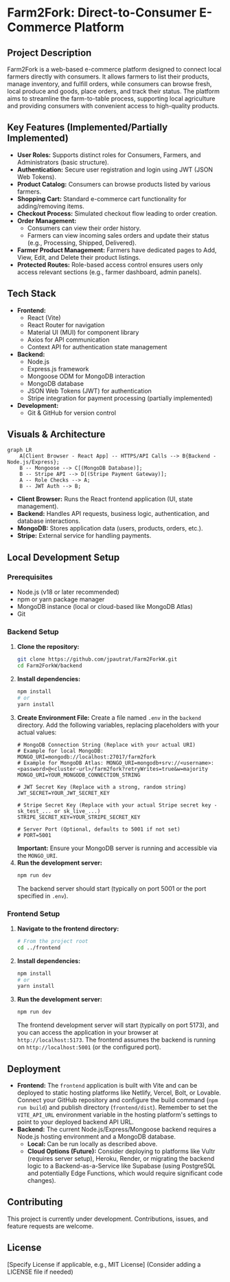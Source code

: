 # Farm2Fork: Direct-to-Consumer E-Commerce Platform

## Project Description

Farm2Fork is a web-based e-commerce platform designed to connect local farmers directly with consumers. It allows farmers to list their products, manage inventory, and fulfill orders, while consumers can browse fresh, local produce and goods, place orders, and track their status. The platform aims to streamline the farm-to-table process, supporting local agriculture and providing consumers with convenient access to high-quality products.

## Key Features (Implemented/Partially Implemented)

*   **User Roles:** Supports distinct roles for Consumers, Farmers, and Administrators (basic structure).
*   **Authentication:** Secure user registration and login using JWT (JSON Web Tokens).
*   **Product Catalog:** Consumers can browse products listed by various farmers.
*   **Shopping Cart:** Standard e-commerce cart functionality for adding/removing items.
*   **Checkout Process:** Simulated checkout flow leading to order creation.
*   **Order Management:**
    *   Consumers can view their order history.
    *   Farmers can view incoming sales orders and update their status (e.g., Processing, Shipped, Delivered).
*   **Farmer Product Management:** Farmers have dedicated pages to Add, View, Edit, and Delete their product listings.
*   **Protected Routes:** Role-based access control ensures users only access relevant sections (e.g., farmer dashboard, admin panels).

## Tech Stack

*   **Frontend:**
    *   React (Vite)
    *   React Router for navigation
    *   Material UI (MUI) for component library
    *   Axios for API communication
    *   Context API for authentication state management
*   **Backend:**
    *   Node.js
    *   Express.js framework
    *   Mongoose ODM for MongoDB interaction
    *   MongoDB database
    *   JSON Web Tokens (JWT) for authentication
    *   Stripe integration for payment processing (partially implemented)
*   **Development:**
    *   Git & GitHub for version control

## Visuals & Architecture

```mermaid
graph LR
    A[Client Browser - React App] -- HTTPS/API Calls --> B{Backend - Node.js/Express};
    B -- Mongoose --> C[(MongoDB Database)];
    B -- Stripe API --> D[(Stripe Payment Gateway)];
    A -- Role Checks --> A;
    B -- JWT Auth --> B;
```

*   **Client Browser:** Runs the React frontend application (UI, state management).
*   **Backend:** Handles API requests, business logic, authentication, and database interactions.
*   **MongoDB:** Stores application data (users, products, orders, etc.).
*   **Stripe:** External service for handling payments.

## Local Development Setup

### Prerequisites

*   Node.js (v18 or later recommended)
*   npm or yarn package manager
*   MongoDB instance (local or cloud-based like MongoDB Atlas)
*   Git

### Backend Setup

1.  **Clone the repository:**
    ```bash
    git clone https://github.com/jpautrat/Farm2ForkW.git
    cd Farm2ForkW/backend
    ```
2.  **Install dependencies:**
    ```bash
    npm install
    # or
    yarn install
    ```
3.  **Create Environment File:**
    Create a file named `.env` in the `backend` directory. Add the following variables, replacing placeholders with your actual values:
    ```dotenv
    # MongoDB Connection String (Replace with your actual URI)
    # Example for local MongoDB: MONGO_URI=mongodb://localhost:27017/farm2fork
    # Example for MongoDB Atlas: MONGO_URI=mongodb+srv://<username>:<password>@<cluster-url>/farm2fork?retryWrites=true&w=majority
    MONGO_URI=YOUR_MONGODB_CONNECTION_STRING

    # JWT Secret Key (Replace with a strong, random string)
    JWT_SECRET=YOUR_JWT_SECRET_KEY

    # Stripe Secret Key (Replace with your actual Stripe secret key - sk_test_... or sk_live_...)
    STRIPE_SECRET_KEY=YOUR_STRIPE_SECRET_KEY

    # Server Port (Optional, defaults to 5001 if not set)
    # PORT=5001
    ```
    **Important:** Ensure your MongoDB server is running and accessible via the `MONGO_URI`.
4.  **Run the development server:**
    ```bash
    npm run dev
    ```
    The backend server should start (typically on port 5001 or the port specified in `.env`).

### Frontend Setup

1.  **Navigate to the frontend directory:**
    ```bash
    # From the project root
    cd ../frontend
    ```
2.  **Install dependencies:**
    ```bash
    npm install
    # or
    yarn install
    ```
3.  **Run the development server:**
    ```bash
    npm run dev
    ```
    The frontend development server will start (typically on port 5173), and you can access the application in your browser at `http://localhost:5173`. The frontend assumes the backend is running on `http://localhost:5001` (or the configured port).

## Deployment

*   **Frontend:** The `frontend` application is built with Vite and can be deployed to static hosting platforms like Netlify, Vercel, Bolt, or Lovable. Connect your GitHub repository and configure the build command (`npm run build`) and publish directory (`frontend/dist`). Remember to set the `VITE_API_URL` environment variable in the hosting platform's settings to point to your deployed backend API URL.
*   **Backend:** The current Node.js/Express/Mongoose backend requires a Node.js hosting environment and a MongoDB database.
    *   **Local:** Can be run locally as described above.
    *   **Cloud Options (Future):** Consider deploying to platforms like Vultr (requires server setup), Heroku, Render, or migrating the backend logic to a Backend-as-a-Service like Supabase (using PostgreSQL and potentially Edge Functions, which would require significant code changes).

## Contributing

This project is currently under development. Contributions, issues, and feature requests are welcome.

## License

[Specify License if applicable, e.g., MIT License] (Consider adding a LICENSE file if needed)
